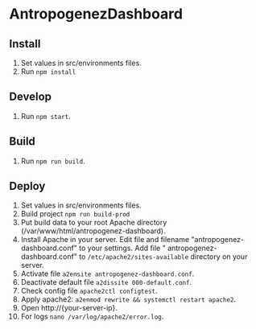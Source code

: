 # AntropogenezDashboard

## Install

1. Set values in src/environments files.
2. Run `npm install`

## Develop

1. Run `npm start`.

## Build

1. Run `npm run build`.

## Deploy

1. Set values in src/environments files.
2. Build project `npm run build-prod`
3. Put build data to your root Apache directory (/var/www/html/antropogenez-dashboard).
4. Install Apache in your server. Edit file and filename "antropogenez-dashboard.conf" to your settings. Add file "
   antropogenez-dashboard.conf" to `/etc/apache2/sites-available` directory on your server.
5. Activate file `a2ensite antropogenez-dashboard.conf`.
6. Deactivate default file `a2dissite 000-default.conf`.
6. Check config file `apache2ctl configtest`.
7. Apply apache2: `a2enmod rewrite && systemctl restart apache2`.
8. Open http://{your-server-ip}.
9. For logs `nano /var/log/apache2/error.log`.

